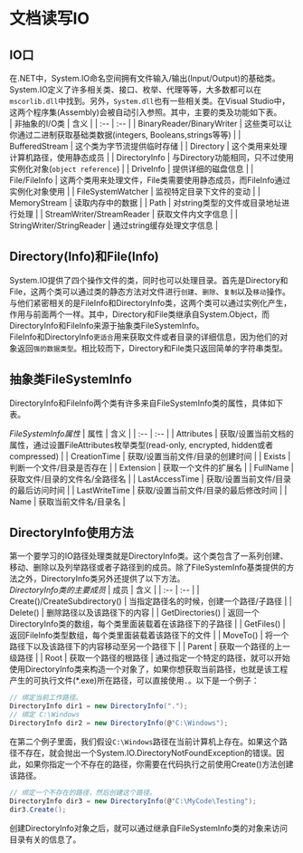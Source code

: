 # 文档读写IO

## IO口
在.NET中，System.IO命名空间拥有文件输入/输出(Input/Output)的基础类。System.IO定义了许多相关类、接口、枚举、代理等等，大多数都可以在`mscorlib.dll`中找到。另外，`System.dll`也有一些相关类。在Visual Studio中，这两个程序集(Assembly)会被自动引入参照。其中，主要的类及功能如下表。   
| 非抽象的I/O类 | 含义 |
| :-- | :-- |
| BinaryReader/BinaryWriter | 这些类可以让你通过二进制获取基础类数据(integers, Booleans,strings等等) |
| BufferedStream | 这个类为字节流提供临时存储 |
| Directory | 这个类用来处理计算机路径，使用静态成员 |
| DirectoryInfo | 与Directory功能相同，只不过使用实例化对象(`object reference`) |
| DriveInfo | 提供详细的磁盘信息 |
| File/FileInfo | 这两个类用来处理文件，File类需要使用静态成员，而FileInfo通过实例化对象使用 |
| FileSystemWatcher | 监视特定目录下文件的变动 |
| MemoryStream | 读取内存中的数据 |
| Path | 对string类型的文件或目录地址进行处理 |
| StreamWriter/StreamReader | 获取文件内文字信息 |
| StringWriter/StringReader | 通过string缓存处理文字信息 |

## Directory(Info)和File(Info)
System.IO提供了四个操作文件的类，同时也可以处理目录。首先是Directory和File，这两个类可以通过类的静态方法对文件进行`创建`、`删除`、`复制`以及`移动`操作。与他们紧密相关的是FileInfo和DirectoryInfo类，这两个类可以通过实例化产生，作用与前面两个一样。其中，Directory和File类继承自System.Object，而DirectoryInfo和FileInfo来源于抽象类FileSystemInfo。     
FileInfo和DirectoryInfo`更适合`用来获取文件或者目录的详细信息，因为他们的对象返回`强的数据类型`。相比较而下，Directory和File类只返回简单的字符串类型。

## 抽象类FileSystemInfo 
DirectoryInfo和FileInfo两个类有许多来自FileSystemInfo类的属性，具体如下表。   

*FileSystemInfo属性*
| 属性 | 含义 | 
| :-- | :-- |
| Attributes | 获取/设置当前文档的属性，通过设置FileAttributes枚举类型(read-only, encrypted, hidden或者compressed) |
| CreationTime | 获取/设置当前文件/目录的创建时间 |
| Exists | 判断一个文件/目录是否存在 |
| Extension | 获取一个文件的扩展名 |
| FullName | 获取文件/目录的文件名/全路径名 |
| LastAccessTime | 获取/设置当前文件/目录的最后访问时间 |
| LastWriteTime | 获取/设置当前文件/目录的最后修改时间 |
| Name | 获取当前文件名/目录名 |

## DirectoryInfo使用方法
第一个要学习的IO路径处理类就是DirectoryInfo类。这个类包含了一系列创建、移动、删除以及列举路径或者子路径到的成员。除了FileSystemInfo基类提供的方法之外，DirectoryInfo类另外还提供了以下方法。   
*DirectoryInfo类的主要成员*
| 成员 | 含义 | 
| :-- | :-- |
| Create()/CreateSubdirectory() | 当指定路径名的时候，创建一个路径/子路径 |
| Delete() | 删除路径以及该路径下的内容 |
| GetDirectories() | 返回一个DirectoryInfo类的数组，每个类里面装载着在该路径下的子路径 |
| GetFiles() | 返回FileInfo类型数组，每个类里面装载着该路径下的文件 |
| MoveTo() | 将一个路径下以及该路径下的内容移动至另一个路径下 |
| Parent | 获取一个路径的上一级路径 |
| Root | 获取一个路径的根路径 |
通过指定一个特定的路径，就可以开始使用DirectoryInfo类来构造一个对象了，如果你想获取当前路径，也就是该工程产生的可执行文件(*.exe)所在路径，可以直接使用`.`。以下是一个例子：    
```c#
// 绑定当前工作路径。
DirectoryInfo dir1 = new DirectoryInfo(".");
// 绑定 C:\Windows
DirectoryInfo dir2 = new DirectoryInfo(@"C:\Windows");
```
在第二个例子里面，我们假设`C:\Windows`路径在当前计算机上存在。如果这个路径不存在，就会抛出一个System.IO.DirectoryNotFoundException的错误。因此，如果你指定一个不存在的路径，你需要在代码执行之前使用Create()方法创建该路径。     
```c#
// 绑定一个不存在的路径，然后创建这个路径。
DirectoryInfo dir3 = new DirectoryInfo(@"C:\MyCode\Testing");
dir3.Create();
```
创建DirectoryInfo对象之后，就可以通过继承自FileSystemInfo类的对象来访问目录有关的信息了。